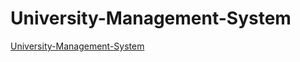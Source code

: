 # University-Management-System
[University-Management-System](https://drive.google.com/file/d/1NdyJZzEU8pi5X3JuPdz5wj4xpk1IdW_m/view?usp=sharing)